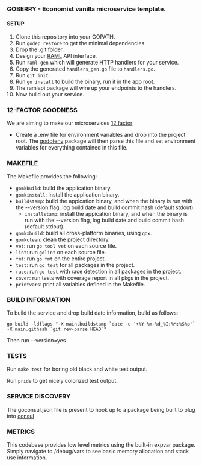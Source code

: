 ### GOBERRY - Economist vanilla microservice template.

#### SETUP

1. Clone this repository into your GOPATH.
2. Run ```godep restore``` to get the minimal dependencies.
3. Drop the .git folder.
4. Design your [RAML](http://raml.org) API interface.
5. Run ```raml-gen``` which will generate HTTP handlers for your service.
6. Copy the generated ```handlers_gen.go``` file to ```handlers.go```.
7. Run ```git init```.
8. Run ```go install``` to build the binary, run it in the app root.
9. The ramlapi package will wire up your endpoints to the handlers.
10. Now build out your service.

### 12-FACTOR GOODNESS

We are aiming to make our microservices [12 factor](http://12factor.net/)

* Create a .env file for environment variables and drop into the project root. The [godotenv](http://github.com/joho/godotenv) package will then parse this file and set environment
variables for everything contained in this file.

### MAKEFILE

The Makefile provides the following:

* `gomkbuild`: build the application binary.
* `gomkinstall`: install the application binary.
* `buildstamp`: build the appication binary, and when the binary is run
  with the --version flag, log build date and build commit hash (default stdout).
  * `installstamp`: install the appication binary, and when the binary is run
  with the --version flag, log build date and build commit hash (default stdout).
* `gomkxbuild`: build all cross-platform binaries, using `gox`.
* `gomkclean`: clean the project directory.
* `vet`: run `go tool vet` on each source file.
* `lint`: run `golint` on each source file.
* `fmt`: run `go fmt` on the entire project.
* `test`: run `go test` for all packages in the project.
* `race`: run `go test` with race detection in all packages in the project.
* `cover`: run tests with coverage report in all pkgs in the project.
* `printvars`: print all variables defined in the Makefile.

### BUILD INFORMATION

To build the service and drop build date information, build as follows:

```go build -ldflags "-X main.buildstamp `date -u '+%Y-%m-%d_%I:%M:%S%p'` -X main.githash `git rev-parse HEAD`"```

Then run <binary> --version=yes

### TESTS

Run ```make test``` for boring old black and white test output.

Run ```pride``` to get nicely colorized test output.

### SERVICE DISCOVERY

The goconsul.json file is present to hook up to a package being built to plug into [consul](https://www.consul.io)

### METRICS

This codebase provides low level metrics using the built-in expvar package. Simply navigate to /debug/vars to see basic 
memory allocation and stack use information. 